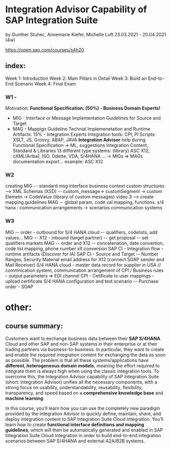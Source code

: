 # Integration Advisor Capability of SAP Integration Suite
by Gunther Stuhec, Annemarie Kiefer, Michelle Luft
23.03.2021 - 20.04.2021 (4w)

https://open.sap.com/courses/s4h20

## index: 
Week 1: Introduction
Week 2: Main Pillars in Detail
Week 3: Build an End-to-End Scenario
Week 4: Final Exam

### W1 - 
Motivation: 
**Functional Specification: (50%) - Business Domain Experts!**
* MIG - Interface or Message Implementation Guidelines for Source and Target
* MAG - Mappign Guideline 
Technial Implemenetation and Runtime Artifacts: 15% - Integration Experts
Integration tools: CPI, PI
Scripts: XSLT, JS, Groovy, ABAP, JAVA
**Integration Advisor** 
help during Functional Specification -> ML, suggestions 
Integration Content, Standard & Libraries 
13 different type systems: (library)
ASC X12, cXML(Ariba), ISO, Odette, VDA, S/4HANA ... 
-> MIGs  => MAGs
documentation export... 
example: ASC X12

### W2
creating MIG -- standard msg interface 
business context 
custom structures --> XML Schemas (XSD) -- custom_message-> customSegment -> custom Elemetn -> CodeValue (library of custom messages)
video 3 --> create mapping guidelines MAG -- global param, code val mapping, functions. 
s/4 hana : 
communication arrangements -> scenarios
communication systems

### W3 
MIG -- order - outbound for S/4 HANA cloud -- qualifiers, codelists, add values... 
MIG -- X12 - inbound (target partner) --  get proposal -- set qualifiers markets
MAG -- order and X12 -- concatenation, date convertion, code list mapping, phone number xlt conversion
SAP CI - Integration flow - runtime artifacts (Discover for IA)
SAP CI - Source and Target -- Number Ranges, Security Material email address for X12 (connect SOAP sender and Mail Receiver)
S/4 HANA cloud - master data record for supplier in USA // commnication system, communication arrangement of CPI / 
    Business rules - output parameters => EDI channel
CPI - Cetificate to user mappings - upload certificate 
S/4 HANA configuration and test scenario -- Purchase order - SOAP


# other: 
## course summary: 
Customers want to exchange business data between their **SAP S/4HANA** Cloud and other SAP and non-SAP systems in their enterprise or at their trading partners via business-to-business. In particular, they want to create and enable the required integration content for exchanging the data as soon as possible. The problem is that all these systems/applications have **different, heterogeneous domain models**, meaning the effort required to integrate them is always high when using the classic integration tools. To overcome this, the Integration Advisor capability of SAP Integration Suite (short: Integration Advisor) unifies all the necessary components, with a strong focus on usability, understandability, reusability, flexibility, transparency, and speed based on a **comprehensive knowledge base** and **machine learning**.

In this course, you’ll learn how you can use the completely new paradigm provided by the Integration Advisor to quickly define, maintain, share, and deploy integration content to SAP Integration Suite Cloud Integration. You’ll learn how to create **functional interface definitions and mapping guidelines**, which will then be automatically generated and enabled in SAP Integration Suite Cloud Integration in order to build end-to-end integration scenarios between SAP S/4HANA and external A2A/B2B systems.